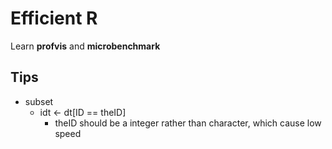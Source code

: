 # Efficient R

Learn **profvis** and **microbenchmark**

## Tips 

* subset
  * idt <- dt[ID == theID]
    * theID should be a integer rather than character, which cause low speed

